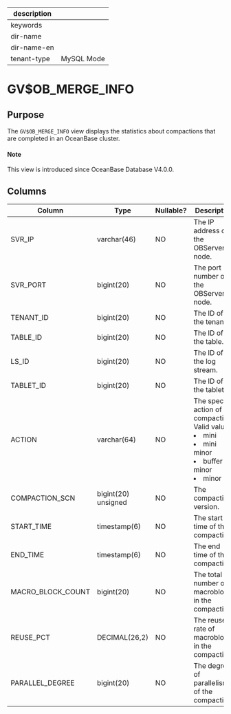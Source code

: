 |description||
|---|---|
|keywords||
|dir-name||
|dir-name-en||
|tenant-type|MySQL Mode|

# GV$OB_MERGE_INFO

## Purpose

The `GV$OB_MERGE_INFO` view displays the statistics about compactions that are completed in an OceanBase cluster.

<main id="notice" type='explain'>
  <h4>Note</h4>
  <p>This view is introduced since OceanBase Database V4.0.0. </p>
</main>

## Columns

| Column | Type | Nullable? | Description |
|-------------------|---------------|------------|-----------------------------------------------------------------------------------------------------|
| SVR_IP | varchar(46) | NO | The IP address of the OBServer node. |
| SVR_PORT | bigint(20) | NO | The port number of the OBServer node. |
| TENANT_ID | bigint(20) | NO | The ID of the tenant. |
| TABLE_ID | bigint(20) | NO | The ID of the table. |
| LS_ID | bigint(20) | NO | The ID of the log stream. |
| TABLET_ID | bigint(20) | NO | The ID of the tablet. |
| ACTION | varchar(64) | NO | The specific action of the compaction. Valid values: <li> mini   <li> mini minor   <li> buffer minor   <li> minor |
| COMPACTION_SCN | bigint(20) unsigned | NO | The compaction version. |
| START_TIME | timestamp(6) | NO | The start time of the compaction. |
| END_TIME | timestamp(6) | NO | The end time of the compaction. |
| MACRO_BLOCK_COUNT | bigint(20) | NO | The total number of macroblocks in the compaction. |
| REUSE_PCT | DECIMAL(26,2) | NO | The reuse rate of macroblocks in the compaction. |
| PARALLEL_DEGREE | bigint(20) | NO | The degree of parallelism of the compaction. |
